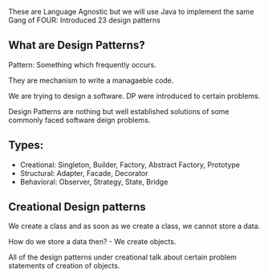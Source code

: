 These are Language Agnostic but we will use Java to implement the same
Gang of FOUR: Introduced 23 design patterns

## What are Design Patterns?
Pattern: Something which frequently occurs.

They are mechanism to write a managaeble code.

We are trying to design a software. DP were introduced to certain problems.

Design Patterns are nothing but well established solutions of some commonly faced software deign problems.

## Types:
- Creational: Singleton, Builder, Factory, Abstract Factory, Prototype
- Structural: Adapter, Facade, Decorator
- Behavioral: Observer, Strategy, State, Bridge

## Creational Design patterns

We create a class and as soon as we create a class, we cannot store a data.

How do we store a data then? - We create objects.

All of the design patterns under creational talk about certain problem statements of creation of objects.


## 




